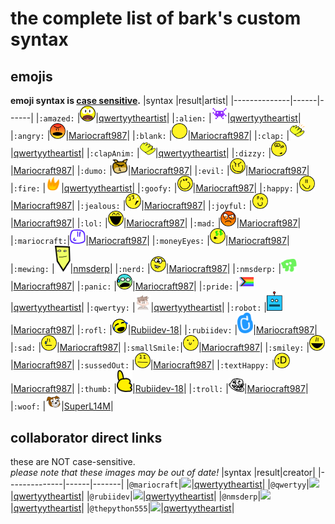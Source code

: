 # the complete list of bark's custom syntax
## emojis
**emoji syntax is <a href="https://en.wikipedia.org/wiki/Case_sensitivity">case sensitive</a>.**
|syntax        |result|artist|
|--------------|------|------|
|`:amazed:`    |<img src="svg/amazed.svg" width="25">|<a href="https://github.com/qwertyytheartist">qwertyytheartist</a>|
|`:alien:`     |<img src="svg/alien.svg" width="25">|<a href="https://github.com/qwertyytheartist">qwertyytheartist</a>|
|`:angry:`     |<img src="svg/angry.svg" width="25">|<a href="https://github.com/Mariocraft987">Mariocraft987</a>|
|`:blank:`     |<img src="svg/blank.svg" width="25">|<a href="https://github.com/Mariocraft987">Mariocraft987</a>|
|`:clap:`      |<img src="svg/clap.svg" width="25">|<a href="https://github.com/qwertyytheartist">qwertyytheartist</a>|
|`:clapAnim:`  |<img src="svg/clap_anim.gif" width="25">|<a href="https://github.com/qwertyytheartist">qwertyytheartist</a>|
|`:dizzy:`     |<img src="svg/dizzy.svg" width="25">|<a href="https://github.com/Mariocraft987">Mariocraft987</a>|
|`:dumo:`      |<img src="svg/dumo.svg" width="25">|<a href="https://github.com/Mariocraft987">Mariocraft987</a>|
|`:evil:`      |<img src="svg/evil.svg" width="25">|<a href="https://github.com/Mariocraft987">Mariocraft987</a>|
|`:fire:`      |<img src="svg/fire.svg" width="25">|<a href="https://github.com/qwertyytheartist">qwertyytheartist</a>|
|`:goofy:`     |<img src="svg/goofy.svg" width="25">|<a href="https://github.com/Mariocraft987">Mariocraft987</a>|
|`:happy:`     |<img src="svg/happy.svg" width="25">|<a href="https://github.com/Mariocraft987">Mariocraft987</a>|
|`:jealous:`   |<img src="svg/jealous.svg" width="25">|<a href="https://github.com/Mariocraft987">Mariocraft987</a>|
|`:joyful:`    |<img src="svg/joyful.svg" width="25">|<a href="https://github.com/Mariocraft987">Mariocraft987</a>|
|`:lol:`       |<img src="svg/lol.svg" width="25">|<a href="https://github.com/Mariocraft987">Mariocraft987</a>|
|`:mad:`       |<img src="svg/mad.svg" width="25">|<a href="https://github.com/Mariocraft987">Mariocraft987</a>|
|`:mariocraft:`|<img src="svg/mariocraft.svg" width="25">|<a href="https://github.com/Mariocraft987">Mariocraft987</a>|
|`:moneyEyes:` |<img src="svg/moneyEyes.svg" width="25">|<a href="https://github.com/Mariocraft987">Mariocraft987</a>|
|`:mewing:`    |<img src="svg/mewing.svg" width="25">|<a href="https://github.com/nmsderp">nmsderp</a>|
|`:nerd:`      |<img src="svg/nerd.svg" width="25">|<a href="https://github.com/Mariocraft987">Mariocraft987</a>|
|`:nmsderp:`   |<img src="svg/nmsderp.svg" width="25">|<a href="https://github.com/Mariocraft987">Mariocraft987</a>|
|`:panic:`     |<img src="svg/panic.svg" width="25">|<a href="https://github.com/Mariocraft987">Mariocraft987</a>|
|`:pride:`     |<img src="svg/pride.svg" width="25">|<a href="https://github.com/qwertyytheartist">qwertyytheartist</a>|
|`:qwertyy:`   |<img src="svg/qwertyy.png" width="25">|<a href="https://github.com/qwertyytheartist">qwertyytheartist</a>|
|`:robot:`     |<img src="svg/robot.svg" width="25">|<a href="https://github.com/Mariocraft987">Mariocraft987</a>|
|`:rofl:`      |<img src="svg/rofl.svg" width="25">|<a href="https://github.com/Rubiidev-18">Rubiidev-18</a>|
|`:rubiidev:`  |<img src="svg/rubiidev.svg" width="25">|<a href="https://github.com/Mariocraft987">Mariocraft987</a>|
|`:sad:`       |<img src="svg/sad.svg" width="25">|<a href="https://github.com/Mariocraft987">Mariocraft987</a>|
|`:smallSmile:`|<img src="svg/smallsmile.svg" width="25">|<a href="https://github.com/Mariocraft987">Mariocraft987</a>|
|`:smiley:`    |<img src="svg/smiley.svg" width="25">|<a href="https://github.com/Mariocraft987">Mariocraft987</a>|
|`:sussedOut:` |<img src="svg/sussedOut.svg" width="25">|<a href="https://github.com/Mariocraft987">Mariocraft987</a>|
|`:textHappy:` |<img src="svg/textHappy.svg" width="25">|<a href="https://github.com/Mariocraft987">Mariocraft987</a>|
|`:thumb:`     |<img src="svg/thumb.svg" width="25">|<a href="https://github.com/Rubiidev-18">Rubiidev-18</a>|
|`:troll:`     |<img src="svg/troll.svg" width="25">|<a href="https://github.com/Mariocraft987">Mariocraft987</a>|
|`:woof:`      |<img src="svg/bark.svg" width="25">|<a href="https://scratch.mit.edu/users/SuperL14M/">SuperL14M</a>|
## collaborator direct links
these are NOT case-sensitive.<br>*please note that these images may be out of date!*
|syntax        |result|creator|
|--------------|------|-------|
|`@mariocraft`|<img src="https://github.com/mariocraft987/bark.github.io/assets/129226914/44cac082-448d-4911-93e5-c7435a4c19ee" height="28">|<a href="https://github.com/qwertyytheartist">qwertyytheartist</a>|
|`@qwertyy`|<img src="https://github.com/mariocraft987/bark.github.io/assets/129226914/bf40c77f-4513-4f10-83a4-10bb9feae717" height="28">|<a href="https://github.com/qwertyytheartist">qwertyytheartist</a>|
|`@rubiidev`|<img src="https://github.com/mariocraft987/bark.github.io/assets/129226914/703592f8-e03f-479e-b456-36dc8798e615" height="28">|<a href="https://github.com/qwertyytheartist">qwertyytheartist</a>|
|`@nmsderp`|<img src="https://github.com/mariocraft987/bark.github.io/assets/129226914/d55cba2f-09e9-4484-ba19-50de6f2d68dd" height="28">|<a href="https://github.com/qwertyytheartist">qwertyytheartist</a>|
|`@thepython555`|<img src="https://github.com/mariocraft987/bark.github.io/assets/129226914/1b483f19-12dc-491f-8fd5-896fa6c09cc8" height="28">|<a href="https://github.com/qwertyytheartist">qwertyytheartist</a>|
